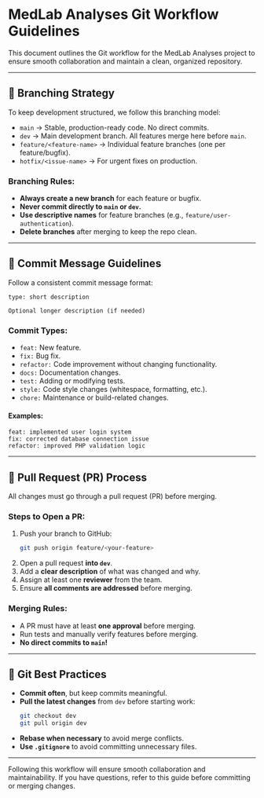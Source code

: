 # MedLab Analyses Git Workflow Guidelines

This document outlines the Git workflow for the MedLab Analyses project to ensure smooth collaboration and maintain a clean, organized repository.

---

## 📌 Branching Strategy

To keep development structured, we follow this branching model:

- `main` → Stable, production-ready code. No direct commits.
- `dev` → Main development branch. All features merge here before `main`.
- `feature/<feature-name>` → Individual feature branches (one per feature/bugfix).
- `hotfix/<issue-name>` → For urgent fixes on production.

### **Branching Rules:**
- **Always create a new branch** for each feature or bugfix.
- **Never commit directly to `main` or `dev`.**
- **Use descriptive names** for feature branches (e.g., `feature/user-authentication`).
- **Delete branches** after merging to keep the repo clean.

---

## 📌 Commit Message Guidelines

Follow a consistent commit message format:

```
type: short description

Optional longer description (if needed)
```

### **Commit Types:**
- `feat:` New feature.
- `fix:` Bug fix.
- `refactor:` Code improvement without changing functionality.
- `docs:` Documentation changes.
- `test:` Adding or modifying tests.
- `style:` Code style changes (whitespace, formatting, etc.).
- `chore:` Maintenance or build-related changes.

#### **Examples:**
```
feat: implemented user login system
fix: corrected database connection issue
refactor: improved PHP validation logic
```

---

## 📌 Pull Request (PR) Process

All changes must go through a pull request (PR) before merging.

### **Steps to Open a PR:**
1. Push your branch to GitHub:
   ```sh
   git push origin feature/<your-feature>
   ```
2. Open a pull request **into `dev`**.
3. Add a **clear description** of what was changed and why.
4. Assign at least one **reviewer** from the team.
5. Ensure **all comments are addressed** before merging.

### **Merging Rules:**
- A PR must have at least **one approval** before merging.
- Run tests and manually verify features before merging.
- **No direct commits to `main`!**

---

## 📌 Git Best Practices

- **Commit often**, but keep commits meaningful.
- **Pull the latest changes** from `dev` before starting work:
  ```sh
  git checkout dev
  git pull origin dev
  ```
- **Rebase when necessary** to avoid merge conflicts.
- **Use `.gitignore`** to avoid committing unnecessary files.

---

Following this workflow will ensure smooth collaboration and maintainability. If you have questions, refer to this guide before committing or merging changes.


